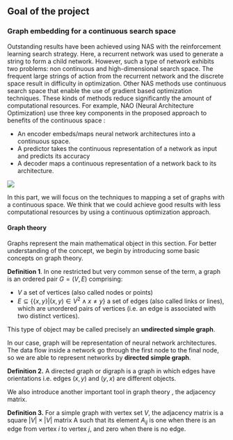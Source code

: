 ## Goal of the project

### Graph embedding for a continuous search space

Outstanding results have been achieved using NAS with the reinforcement learning search strategy. Here, a recurrent network was used to generate a string to form a child network. However, such a type of network exhibits two problems: non continuous and high-dimensional search space. The frequent large strings of action from the recurrent network and the discrete space result in difficulty in optimization. Other NAS methods use continuous search space that enable the use of gradient based optimization techniques. These kinds of methods reduce significantly the amount of computational resources.  For example, NAO (Neural Architecture Optimization) use three key components in the proposed approach to benefits of the continuous space :

- An encoder embeds/maps neural network architectures into a continuous space.
- A predictor takes the continuous representation of a network as input and predicts its accuracy
- A decoder maps a continuous representation of a network back to its architecture.

![](C:\Users\AxelC\Documents\workspace\safran-automl\doc\report\img\nao.png)

In this part, we will focus on the techniques to mapping a set of graphs with a continuous space. We think that we could achieve good results with less computational resources by using a continuous optimization approach.



#### Graph theory

Graphs represent the main mathematical object in this section. For better understanding of the concept, we begin by introducing some basic concepts on graph theory. 

**Definition 1**.  In one restricted but very common sense of the term, a graph is an ordered pair $G = (V, E)$ comprising:

- $V$ a set of vertices (also called nodes or points)
- $E \subseteq \{\{x, y\} | (x, y) \in V^2 \wedge x \ne y\}$ a set of edges (also called links or lines), which are unordered pairs of vertices (i.e. an edge is associated with two distinct vertices).

This type of object may be called precisely an **undirected simple graph**.

In our case, graph will be representation of neural network architectures.  The data flow inside a network go through the first node to the final node, so we are able to represent networks by **directed simple graph**.

__Definition 2.__ A directed graph or digraph is a graph in which edges have orientations i.e. edges $(x, y)$ and $(y, x)$ are different objects.

We also introduce another important tool in graph theory , the adjacency matrix. 

__Definition 3.__ For a simple graph with vertex set $V$, the adjacency matrix is a square $|V| \times |V|$ matrix A such that its element $A_{ij}$ is one when there is an edge from vertex $i$ to vertex $j$, and zero when there is no edge.